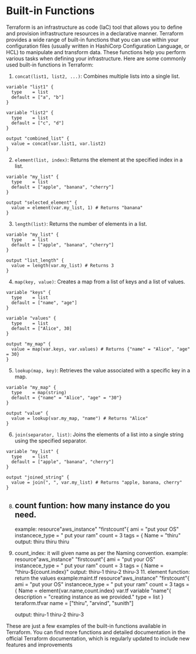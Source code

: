 # Built-in Functions

Terraform is an infrastructure as code (IaC) tool that allows you to define and provision infrastructure resources in a declarative manner. Terraform provides a wide range of built-in functions that you can use within your configuration files (usually written in HashiCorp Configuration Language, or HCL) to manipulate and transform data. These functions help you perform various tasks when defining your infrastructure. Here are some commonly used built-in functions in Terraform:

1. `concat(list1, list2, ...)`: Combines multiple lists into a single list.

```hcl
variable "list1" {
  type    = list
  default = ["a", "b"]
}

variable "list2" {
  type    = list
  default = ["c", "d"]
}

output "combined_list" {
  value = concat(var.list1, var.list2)
}
```

2. `element(list, index)`: Returns the element at the specified index in a list.

```hcl
variable "my_list" {
  type    = list
  default = ["apple", "banana", "cherry"]
}

output "selected_element" {
  value = element(var.my_list, 1) # Returns "banana"
}
```

3. `length(list)`: Returns the number of elements in a list.

```hcl
variable "my_list" {
  type    = list
  default = ["apple", "banana", "cherry"]
}

output "list_length" {
  value = length(var.my_list) # Returns 3
}
```

4. `map(key, value)`: Creates a map from a list of keys and a list of values.

```hcl
variable "keys" {
  type    = list
  default = ["name", "age"]
}

variable "values" {
  type    = list
  default = ["Alice", 30]
}

output "my_map" {
  value = map(var.keys, var.values) # Returns {"name" = "Alice", "age" = 30}
}
```

5. `lookup(map, key)`: Retrieves the value associated with a specific key in a map.

```hcl
variable "my_map" {
  type    = map(string)
  default = {"name" = "Alice", "age" = "30"}
}

output "value" {
  value = lookup(var.my_map, "name") # Returns "Alice"
}
```

6. `join(separator, list)`: Joins the elements of a list into a single string using the specified separator.

```hcl
variable "my_list" {
  type    = list
  default = ["apple", "banana", "cherry"]
}

output "joined_string" {
  value = join(", ", var.my_list) # Returns "apple, banana, cherry"
}
```
8. count funtion: how many instance do you need.
   -------------------
   example:
        resource"aws_instance" "firstcount"{
                  ami = "put your OS"
                  instancece_type = " put your ram"
                  count            =   3
        tags = {
          Name = "thiru"
   output:
    thiru
    thiru
    thiru
9. count_index: it will given name as per the Naming convention.
        example:
        resource"aws_instance" "firstcount"{
                  ami = "put your OS"
                  instancece_type = " put your ram"
                  count            =   3
        tags = {
          Name = "thiru-${count.index}"
   output:
    thiru-1
    thiru-2
    thiru-3
   11. element function: return the values
  example:maint.tf
        resource"aws_instance" "firstcount"{
                  ami = "put your OS"
                  instancece_type = " put your ram"
                  count            =   3
        tags = {
          Name = element{var.name,count.index}
  var.tf
        variable "name"{
          description = "creating instance as we provided."
         type = list
       }
   teraform.tfvar
     name = ["thiru", "arvind", "sunith"]
       
   output:
    thiru-1
    thiru-2
    thiru-3
       
These are just a few examples of the built-in functions available in Terraform. You can find more functions and detailed documentation in the official Terraform documentation, which is regularly updated to include new features and improvements
